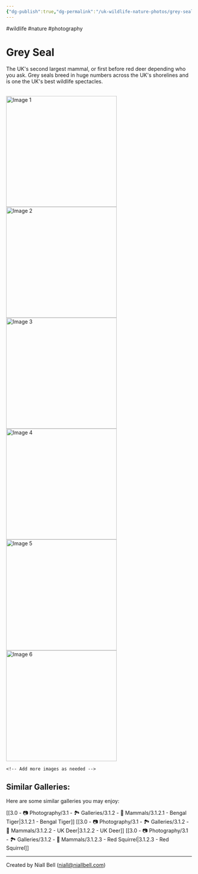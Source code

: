 ```yaml
---
{"dg-publish":true,"dg-permalink":"/uk-wildlife-nature-photos/grey-seal/","permalink":"/uk-wildlife-nature-photos/grey-seal/","title":"Grey Seal","hide":true,"tags":["wildlife","nature","photography"],"noteIcon":null,"created":"2024-04-17T12:44:28.274-07:00","updated":"2024-05-12T14:01:58.026-07:00"}
---
```


#wildlife #nature #photography 
# Grey Seal

The UK's second largest mammal, or first before red deer depending who you ask. Grey seals breed in huge numbers across the UK's shorelines and is one the UK's best wildlife spectacles.

<br>
<div class="gallery">
    <a href="https://i.imgur.com/VLX64Up.jpeg" data-fancybox="gallery">
        <img src="https://i.imgur.com/VLX64Up.jpeg" alt="Image 1" width="300">
    </a>
    <a href="https://i.imgur.com/UudTTEZ.jpeg" data-fancybox="gallery">
        <img src="https://i.imgur.com/UudTTEZ.jpeg" alt="Image 2" width="300">
    </a>
    <a href="https://i.imgur.com/Bzfywot.jpeg" data-fancybox="gallery">
        <img src="https://i.imgur.com/Bzfywot.jpeg" alt="Image 3" width="300">
    </a>
    <a href="https://i.imgur.com/g5O03o7.jpeg" data-fancybox="gallery">
        <img src="https://i.imgur.com/g5O03o7.jpeg" alt="Image 4" width="300">
    </a>
    <a href="https://i.imgur.com/PdqsryR.jpeg" data-fancybox="gallery">
        <img src="https://i.imgur.com/PdqsryR.jpeg" alt="Image 5" width="300">
    </a>
    <a href="https://i.imgur.com/B65Vd5l.jpeg" data-fancybox="gallery">
        <img src="https://i.imgur.com/B65Vd5l.jpeg" alt="Image 6" width="300">
    </a>

    <!-- Add more images as needed -->
</div>

## Similar Galleries:

Here are some similar galleries you may enjoy:

[[3.0 - 📷 Photography/3.1 - 🏞️ Galleries/3.1.2 - 🐯 Mammals/3.1.2.1 - Bengal Tiger\|3.1.2.1 - Bengal Tiger]]
[[3.0 - 📷 Photography/3.1 - 🏞️ Galleries/3.1.2 - 🐯 Mammals/3.1.2.2 - UK Deer\|3.1.2.2 - UK Deer]]
[[3.0 - 📷 Photography/3.1 - 🏞️ Galleries/3.1.2 - 🐯 Mammals/3.1.2.3 - Red Squirrel\|3.1.2.3 - Red Squirrel]]

---
Created by Niall Bell (niall@niallbell.com)